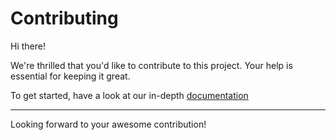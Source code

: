 # Contributing

Hi there!

We're thrilled that you'd like to contribute to this project.
Your help is essential for keeping it great.

To get started, have a look at our in-depth [documentation](https://ws.kloudkit.com/contribute)

---

Looking forward to your awesome contribution!
